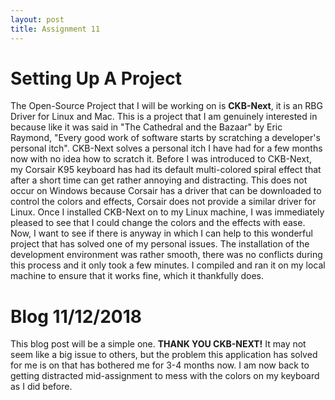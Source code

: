 ```yaml
---
layout: post
title: Assignment 11
---
```


# Setting Up A Project

The Open-Source Project that I will be working on is **CKB-Next**, it is an RBG Driver for Linux and Mac.
This is a project that I am genuinely interested in because like it was said in "The Cathedral and the Bazaar" 
by Eric Raymond, "Every good work of software starts by scratching a developer's personal itch". CKB-Next
solves a personal itch I have had for a few months now with no idea how to scratch it. Before I was introduced 
to CKB-Next, my Corsair K95 keyboard has had its default multi-colored spiral effect that after a short time can
get rather annoying and distracting. This does not occur on Windows because Corsair has a driver that can be 
downloaded to control the colors and effects, Corsair does not provide a similar driver for Linux. Once I
installed CKB-Next on to my Linux machine, I was immediately pleased to see that I could change the colors and
the effects with ease. Now, I want to see if there is anyway in which I can help to this wonderful project that
has solved one of my personal issues. The installation of the development environment was rather smooth, there
was no conflicts during this process and it only took a few minutes. I compiled and ran it on my local machine 
to ensure that it works fine, which it thankfully does. 

# Blog 11/12/2018
This blog post will be a simple one. **THANK YOU CKB-NEXT!** It may not seem like a big issue to others, but the problem this application has solved for me is on that has bothered me for 3-4 months now. I am now back to getting distracted mid-assignment to mess with the colors on my keyboard as I did before.
